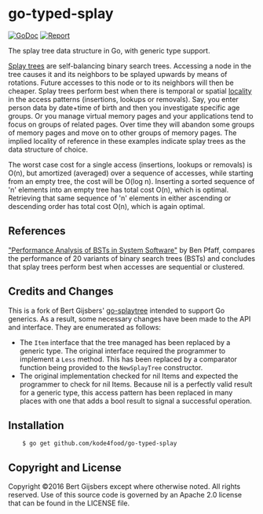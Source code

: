 # go-typed-splay

[![GoDoc](https://godoc.org/github.com/kode4food/go-typed-splay?status.svg)](https://godoc.org/github.com/kode4food/go-typed-splay)
[![Report](https://goreportcard.com/badge/github.com/kode4food/go-typed-splay)](https://goreportcard.com/report/github.com/kode4food/go-typed-splay)

The splay tree data structure in Go, with generic type support. 

[Splay trees](https://en.wikipedia.org/wiki/Splay_tree)
are self-balancing binary search trees.
Accessing a node in the tree causes it and its neighbors
to be splayed upwards by means of rotations.
Future accesses to this node or to its neighbors will then be cheaper.
Splay trees perform best when there is temporal or spatial
[locality](https://en.wikipedia.org/wiki/Locality_of_reference)
in the access patterns (insertions, lookups or removals).
Say, you enter person data by date+time of birth and then
you investigate specific age groups.  Or you manage virtual
memory pages and your applications tend to focus on groups
of related pages. Over time they will abandon some groups
of memory pages and move on to other groups of memory
pages. The implied locality of reference in these examples
indicate splay trees as the data structure of choice.

The worst case cost for a single access (insertions,
lookups or removals) is O(n), but amortized (averaged) over
a sequence of accesses, while starting from an empty tree,
the cost will be O(log n).  Inserting a sorted sequence
of 'n' elements into an empty tree has total cost O(n),
which is optimal.  Retrieving that same sequence of 'n'
elements in either ascending or descending order has total
cost O(n), which is again optimal.

## References

["Performance Analysis of BSTs in System Software"](http://benpfaff.org/papers/libavl.pdf)
by Ben Pfaff, compares the performance of 20 variants
of binary search trees (BSTs) and concludes that splay trees
perform best when accesses are sequential or clustered.

## Credits and Changes
This is a fork of Bert Gijsbers' [go-splaytree](github.com/gijsbers/go-splaytree) intended to support Go generics. As a result, some necessary changes have been made to the API and interface. They are enumerated as follows:

* The `Item` interface that the tree managed has been replaced by a generic type. The original interface required the programmer to implement a `Less` method. This has been replaced by a comparator function being provided to the `NewSplayTree` constructor. 
* The original implementation checked for nil Items and expected the programmer to check for nil Items. Because nil is a perfectly valid result for a generic type, this access pattern has been replaced in many places with one that adds a bool result to signal a successful operation. 

## Installation

        $ go get github.com/kode4food/go-typed-splay

## Copyright and License

Copyright ©2016 Bert Gijsbers except where otherwise noted. All rights reserved.
Use of this source code is governed by an Apache 2.0 license
that can be found in the LICENSE file.
